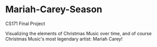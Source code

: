 # Mariah-Carey-Season
CS171 Final Project

Visualizing the elements of Christmas Music over time, and of course Christmas Music's most legendary artist: Mariah Carey!
